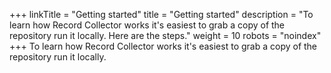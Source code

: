 +++
linkTitle = "Getting started"
title = "Getting started"
description = "To learn how Record Collector works it's easiest to grab a copy of the repository run it locally. Here are the steps."
weight = 10
robots = "noindex"
+++
To learn how Record Collector works it's easiest to grab a copy of the repository run it locally.